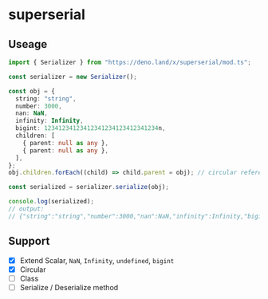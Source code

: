 # superserial

## Useage

```ts
import { Serializer } from "https://deno.land/x/superserial/mod.ts";

const serializer = new Serializer();

const obj = {
  string: "string",
  number: 3000,
  nan: NaN,
  infinity: Infinity,
  bigint: 12341234123412341234123412341234n,
  children: [
    { parent: null as any },
    { parent: null as any },
  ],
};
obj.children.forEach((child) => child.parent = obj); // circular reference

const serialized = serializer.serialize(obj);

console.log(serialized);
// output:
// {"string":"string","number":3000,"nan":NaN,"infinity":Infinity,"bigint":12341234123412341234123412341234n,"children":[$1,$2]};{"parent":$0};{"parent":$0}
```

## Support

- [x] Extend Scalar, `NaN`, `Infinity`, `undefined`, `bigint`
- [x] Circular
- [ ] Class
- [ ] Serialize / Deserialize method

